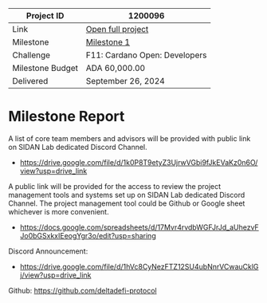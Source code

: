 |Project ID|1200096|
|-----------|-------------|
|Link|[Open full project](https://projectcatalyst.io/funds/12/f12-cardano-open-developers/deltadefi-open-source-libraries-for-high-frequency-trading)|
|Milestone|[Milestone 1](https://milestones.projectcatalyst.io/projects/1200096/milestones/1)|
|Challenge|F11: Cardano Open: Developers|
|Milestone Budget|ADA 60,000.00|
|Delivered|	September 26, 2024|

# Milestone Report

	
A list of core team members and advisors will be provided with public link on SIDAN Lab dedicated Discord Channel.
- https://drive.google.com/file/d/1k0P8T9etyZ3UjrwVGbi9fJkEVaKz0n6O/view?usp=drive_link
  
A public link will be provided for the access to review the project management tools and systems set up on SIDAN Lab dedicated Discord Channel. The project management tool could be Github or Google sheet whichever is more convenient.
- https://docs.google.com/spreadsheets/d/17Mvr4rvdbWGFJrJd_aUhezvFJo0bGSxkxIEeogYgr3o/edit?usp=sharing

Discord Announcement: 
- https://drive.google.com/file/d/1hVc8CyNezFTZ12SU4ubNnrVCwauCklGj/view?usp=drive_link

Github: https://github.com/deltadefi-protocol
